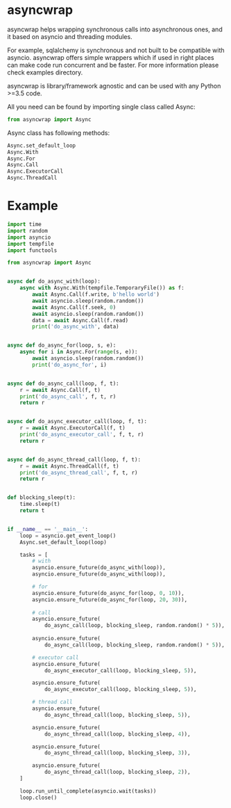 
# asyncwrap

asyncwrap helps wrapping synchronous calls into asynchronous ones, and it based
on asyncio and threading modules.

For example, sqlalchemy is synchronous and not built to be compatible with
asyncio. asyncwrap offers simple wrappers which if used in right places can make
code run concurrent and be faster. For more information please check examples
directory.

asyncwrap is library/framework agnostic and can be used with any Python >=3.5
code.

All you need can be found by importing single class called Async:
```python
from asyncwrap import Async
```

Async class has following methods:
```python
Async.set_default_loop
Async.With
Async.For
Async.Call
Async.ExecutorCall
Async.ThreadCall
```


# Example

```python
import time
import random
import asyncio
import tempfile
import functools

from asyncwrap import Async


async def do_async_with(loop):
    async with Async.With(tempfile.TemporaryFile()) as f:
        await Async.Call(f.write, b'hello world')
        await asyncio.sleep(random.random())
        await Async.Call(f.seek, 0)
        await asyncio.sleep(random.random())
        data = await Async.Call(f.read)
        print('do_async_with', data)


async def do_async_for(loop, s, e):
    async for i in Async.For(range(s, e)):
        await asyncio.sleep(random.random())
        print('do_async_for', i)


async def do_async_call(loop, f, t):
    r = await Async.Call(f, t)
    print('do_async_call', f, t, r)
    return r


async def do_async_executor_call(loop, f, t):
    r = await Async.ExecutorCall(f, t)
    print('do_async_executor_call', f, t, r)
    return r


async def do_async_thread_call(loop, f, t):
    r = await Async.ThreadCall(f, t)
    print('do_async_thread_call', f, t, r)
    return r


def blocking_sleep(t):
    time.sleep(t)
    return t


if __name__ == '__main__':
    loop = asyncio.get_event_loop()
    Async.set_default_loop(loop)

    tasks = [
        # with
        asyncio.ensure_future(do_async_with(loop)),
        asyncio.ensure_future(do_async_with(loop)),

        # for
        asyncio.ensure_future(do_async_for(loop, 0, 10)),
        asyncio.ensure_future(do_async_for(loop, 20, 30)),
        
        # call
        asyncio.ensure_future(
            do_async_call(loop, blocking_sleep, random.random() * 5)),
        
        asyncio.ensure_future(
            do_async_call(loop, blocking_sleep, random.random() * 5)),

        # executor call
        asyncio.ensure_future(
            do_async_executor_call(loop, blocking_sleep, 5)),

        asyncio.ensure_future(
            do_async_executor_call(loop, blocking_sleep, 5)),

        # thread call
        asyncio.ensure_future(
            do_async_thread_call(loop, blocking_sleep, 5)),

        asyncio.ensure_future(
            do_async_thread_call(loop, blocking_sleep, 4)),

        asyncio.ensure_future(
            do_async_thread_call(loop, blocking_sleep, 3)),

        asyncio.ensure_future(
            do_async_thread_call(loop, blocking_sleep, 2)),
    ]

    loop.run_until_complete(asyncio.wait(tasks))
    loop.close()
```
